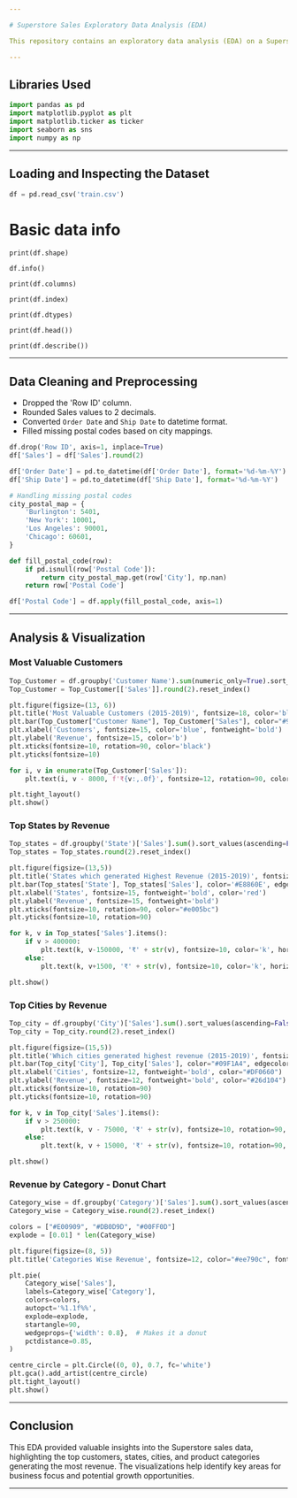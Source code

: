 ```yaml
---

# Superstore Sales Exploratory Data Analysis (EDA)

This repository contains an exploratory data analysis (EDA) on a Superstore Sales dataset spanning from 2015 to 2019. The goal is to analyze sales data by customers, states, cities, and product categories, visualizing the highest revenue generators.

---
```


## Libraries Used

```python
import pandas as pd
import matplotlib.pyplot as plt
import matplotlib.ticker as ticker
import seaborn as sns
import numpy as np
```

---

## Loading and Inspecting the Dataset

```python
df = pd.read_csv('train.csv')
```
# Basic data info
```
print(df.shape)
```
```
df.info()
```
```
print(df.columns)
```
```
print(df.index)
```
```
print(df.dtypes)
```
```
print(df.head())
```
```
print(df.describe())
```

---

## Data Cleaning and Preprocessing

* Dropped the 'Row ID' column.
* Rounded Sales values to 2 decimals.
* Converted `Order Date` and `Ship Date` to datetime format.
* Filled missing postal codes based on city mappings.

```python
df.drop('Row ID', axis=1, inplace=True)
df['Sales'] = df['Sales'].round(2)

df['Order Date'] = pd.to_datetime(df['Order Date'], format='%d-%m-%Y')
df['Ship Date'] = pd.to_datetime(df['Ship Date'], format='%d-%m-%Y')

# Handling missing postal codes
city_postal_map = {
    'Burlington': 5401,
    'New York': 10001,
    'Los Angeles': 90001,
    'Chicago': 60601,
}

def fill_postal_code(row):
    if pd.isnull(row['Postal Code']):
        return city_postal_map.get(row['City'], np.nan)
    return row['Postal Code']

df['Postal Code'] = df.apply(fill_postal_code, axis=1)
```

---

## Analysis & Visualization

### Most Valuable Customers

```python
Top_Customer = df.groupby('Customer Name').sum(numeric_only=True).sort_values('Sales', ascending=False).head(20)
Top_Customer = Top_Customer[['Sales']].round(2).reset_index()

plt.figure(figsize=(13, 6))
plt.title('Most Valuable Customers (2015-2019)', fontsize=18, color='blue', fontweight='bold')
plt.bar(Top_Customer["Customer Name"], Top_Customer["Sales"], color="#9C9208", edgecolor='green', linewidth=1)
plt.xlabel('Customers', fontsize=15, color='blue', fontweight='bold')
plt.ylabel('Revenue', fontsize=15, color='b')
plt.xticks(fontsize=10, rotation=90, color='black')
plt.yticks(fontsize=10)

for i, v in enumerate(Top_Customer['Sales']):
    plt.text(i, v - 8000, f'₹{v:,.0f}', fontsize=12, rotation=90, color='w', horizontalalignment='center')

plt.tight_layout()
plt.show()
```

### Top States by Revenue

```python
Top_states = df.groupby('State')['Sales'].sum().sort_values(ascending=False).head(20)
Top_states = Top_states.round(2).reset_index()

plt.figure(figsize=(13,5))
plt.title('States which generated Highest Revenue (2015-2019)', fontsize=18, color='Red', fontweight='bold')
plt.bar(Top_states['State'], Top_states['Sales'], color='#E8860E', edgecolor='red', linewidth=1)
plt.xlabel('States', fontsize=15, fontweight='bold', color='red')
plt.ylabel('Revenue', fontsize=15, fontweight='bold')
plt.xticks(fontsize=10, rotation=90, color="#e005bc")
plt.yticks(fontsize=10, rotation=90)

for k, v in Top_states['Sales'].items():
    if v > 400000:
        plt.text(k, v-150000, '₹' + str(v), fontsize=10, color='k', horizontalalignment='center', rotation=90)
    else:
        plt.text(k, v+1500, '₹' + str(v), fontsize=10, color='k', horizontalalignment='center', rotation=90)

plt.show()
```

### Top Cities by Revenue

```python
Top_city = df.groupby('City')['Sales'].sum().sort_values(ascending=False).head(20)
Top_city = Top_city.round(2).reset_index()

plt.figure(figsize=(15,5))
plt.title('Which cities generated highest revenue (2015-2019)', fontsize=15, color='purple')
plt.bar(Top_city['City'], Top_city['Sales'], color="#09F1A4", edgecolor="#010A06E8", linewidth=1)
plt.xlabel('Cities', fontsize=12, fontweight='bold', color="#DF0660")
plt.ylabel('Revenue', fontsize=12, fontweight='bold', color="#26d104")
plt.xticks(fontsize=10, rotation=90)
plt.yticks(fontsize=10, rotation=90)

for k, v in Top_city['Sales'].items():
    if v > 250000:
        plt.text(k, v - 75000, '₹' + str(v), fontsize=10, rotation=90, color='k', horizontalalignment='center')
    else:
        plt.text(k, v + 15000, '₹' + str(v), fontsize=10, rotation=90, color='k', horizontalalignment='center')

plt.show()
```

### Revenue by Category - Donut Chart

```python
Category_wise = df.groupby('Category')['Sales'].sum().sort_values(ascending=False)
Category_wise = Category_wise.round(2).reset_index()

colors = ["#E00909", "#DB0D9D", "#00FF0D"]
explode = [0.01] * len(Category_wise)

plt.figure(figsize=(8, 5))
plt.title('Categories Wise Revenue', fontsize=12, color="#ee790c", fontweight='bold')

plt.pie(
    Category_wise['Sales'],
    labels=Category_wise['Category'],
    colors=colors,
    autopct='%1.1f%%',
    explode=explode,
    startangle=90,
    wedgeprops={'width': 0.8},  # Makes it a donut
    pctdistance=0.85,
)

centre_circle = plt.Circle((0, 0), 0.7, fc='white')
plt.gca().add_artist(centre_circle)
plt.tight_layout()
plt.show()
```

---

## Conclusion

This EDA provided valuable insights into the Superstore sales data, highlighting the top customers, states, cities, and product categories generating the most revenue. The visualizations help identify key areas for business focus and potential growth opportunities.

---

